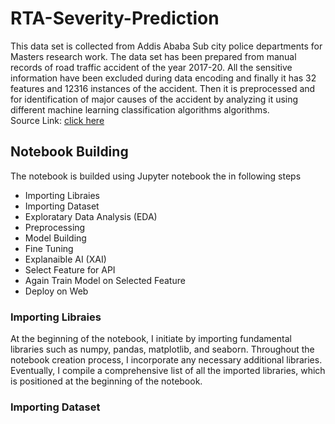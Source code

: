 # RTA-Severity-Prediction
This data set is collected from Addis Ababa Sub city police departments for Masters research work. The data set has been prepared from manual records of road traffic accident of the year 2017-20. All the sensitive information have been excluded during data encoding and finally it has 32 features and 12316 instances of the accident. Then it is preprocessed and for identification of major causes of the accident by analyzing it using different machine learning classification algorithms algorithms.<br>
Source Link: [click here](https://www.narcis.nl/dataset/RecordID/oai%3Aeasy.dans.knaw.nl%3Aeasy-dataset%3A191591)
## Notebook Building
The notebook is builded using Jupyter notebook the in following steps
* Importing Libraies
* Importing Dataset
* Exploratary Data Analysis (EDA)
* Preprocessing
* Model Building
* Fine Tuning
* Explanaible AI (XAI)
* Select Feature for API
* Again Train Model on Selected Feature
* Deploy on Web
### Importing Libraies
At the beginning of the notebook, I initiate by importing fundamental libraries such as numpy, pandas, matplotlib, and seaborn. Throughout the notebook creation process, I incorporate any necessary additional libraries. Eventually, I compile a comprehensive list of all the imported libraries, which is positioned at the beginning of the notebook.
### Importing Dataset




